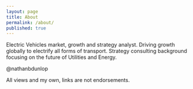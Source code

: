 ```yaml
---
layout: page
title: About
permalink: /about/
published: true
---
```


Electric Vehicles market, growth and strategy analyst. Driving growth globally to electrify all forms of transport. Strategy consulting background focusing on the future of Utilities and Energy.

@nathanbdunlop

All views and my own, links are not endorsements.
